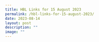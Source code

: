 ```yaml
---
title: HBL Links for 15 August 2023
permalink: /hbl-links-for-15-august-2023/
date: 2023-08-14
layout: post
description: ""
image: ""
---
```

